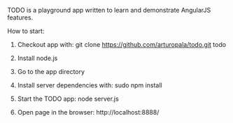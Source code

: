 TODO is a playground app written to learn and demonstrate AngularJS features.


How to start:

1. Checkout app with: git clone https://github.com/arturopala/todo.git todo

2. Install node.js

3. Go to the app directory

4. Install server dependencies with: sudo npm install

5. Start the TODO app: node server.js

6. Open page in the browser: http://localhost:8888/